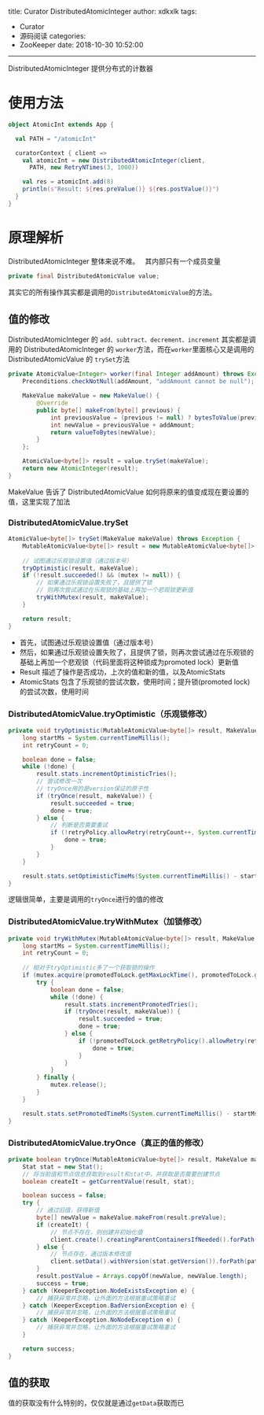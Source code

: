 title: Curator DistributedAtomicInteger
author: xdkxlk
tags:
  - Curator
  - 源码阅读
categories:
  - ZooKeeper
date: 2018-10-30 10:52:00
---
DistributedAtomicInteger 提供分布式的计数器
# 使用方法
```scala
object AtomicInt extends App {

  val PATH = "/atomicInt"

  curatorContext { client =>
    val atomicInt = new DistributedAtomicInteger(client,
      PATH, new RetryNTimes(3, 1000))

    val res = atomicInt.add(8)
    println(s"Result: ${res.preValue()} ${res.postValue()}")
  }
}
```
<!-- more -->

# 原理解析
DistributedAtomicInteger 整体来说不难。  
其内部只有一个成员变量
```java
private final DistributedAtomicValue value;
```
其实它的所有操作其实都是调用的<code>DistributedAtomicValue</code>的方法。  
## 值的修改
DistributedAtomicInteger 的 <code>add、subtract、decrement、increment</code> 其实都是调用的 DistributedAtomicInteger 的 <code>worker</code>方法，而在<code>worker</code>里面核心又是调用的 DistributedAtomicValue 的 <code>trySet</code>方法 
```java
private AtomicValue<Integer> worker(final Integer addAmount) throws Exception {
    Preconditions.checkNotNull(addAmount, "addAmount cannot be null");

    MakeValue makeValue = new MakeValue() {
        @Override
        public byte[] makeFrom(byte[] previous) {
            int previousValue = (previous != null) ? bytesToValue(previous) : 0;
            int newValue = previousValue + addAmount;
            return valueToBytes(newValue);
        }
    };

    AtomicValue<byte[]> result = value.trySet(makeValue);
    return new AtomicInteger(result);
}
```
MakeValue 告诉了 DistributedAtomicValue 如何将原来的值变成现在要设置的值，这里实现了加法
### DistributedAtomicValue.trySet
```java
AtomicValue<byte[]> trySet(MakeValue makeValue) throws Exception {
    MutableAtomicValue<byte[]> result = new MutableAtomicValue<byte[]>(null, null, false);
    
    // 试图通过乐观锁设置值（通过版本号）
    tryOptimistic(result, makeValue);
    if (!result.succeeded() && (mutex != null)) {
    	// 如果通过乐观锁设置失败了，且提供了锁
        // 则再次尝试通过在乐观锁的基础上再加一个悲观锁更新值
        tryWithMutex(result, makeValue);
    }

    return result;
}
```
- 首先，试图通过乐观锁设置值（通过版本号）
- 然后，如果通过乐观锁设置失败了，且提供了锁，则再次尝试通过在乐观锁的基础上再加一个悲观锁（代码里面将这种锁成为promoted lock）更新值
- Result 描述了操作是否成功，上次的值和新的值，以及AtomicStats
- AtomicStats 包含了乐观锁的尝试次数，使用时间；提升锁(promoted lock)的尝试次数，使用时间
### DistributedAtomicValue.tryOptimistic（乐观锁修改）
```java
private void tryOptimistic(MutableAtomicValue<byte[]> result, MakeValue makeValue) throws Exception {
    long startMs = System.currentTimeMillis();
    int retryCount = 0;

    boolean done = false;
    while (!done) {
        result.stats.incrementOptimisticTries();
        // 尝试修改一次
        // tryOnce用的是version保证的原子性
        if (tryOnce(result, makeValue)) {
            result.succeeded = true;
            done = true;
        } else {
        	// 判断是否需要重试
            if (!retryPolicy.allowRetry(retryCount++, System.currentTimeMillis() - startMs, RetryLoop.getDefaultRetrySleeper())) {
                done = true;
            }
        }
    }

    result.stats.setOptimisticTimeMs(System.currentTimeMillis() - startMs);
}
```
逻辑很简单，主要是调用的<code>tryOnce</code>进行的值的修改
### DistributedAtomicValue.tryWithMutex（加锁修改）
```java
private void tryWithMutex(MutableAtomicValue<byte[]> result, MakeValue makeValue) throws Exception {
    long startMs = System.currentTimeMillis();
    int retryCount = 0;
    
    // 相对于tryOptimistic多了一个获取锁的操作
    if (mutex.acquire(promotedToLock.getMaxLockTime(), promotedToLock.getMaxLockTimeUnit())) {
        try {
            boolean done = false;
            while (!done) {
                result.stats.incrementPromotedTries();
                if (tryOnce(result, makeValue)) {
                    result.succeeded = true;
                    done = true;
                } else {
                    if (!promotedToLock.getRetryPolicy().allowRetry(retryCount++, System.currentTimeMillis() - startMs, RetryLoop.getDefaultRetrySleeper())) {
                        done = true;
                    }
                }
            }
        } finally {
            mutex.release();
        }
    }

    result.stats.setPromotedTimeMs(System.currentTimeMillis() - startMs);
}
```
### DistributedAtomicValue.tryOnce（真正的值的修改）
```java
private boolean tryOnce(MutableAtomicValue<byte[]> result, MakeValue makeValue) throws Exception {
    Stat stat = new Stat();
    // 将当前值和节点信息获取到result和stat中，并获取是否需要创建节点
    boolean createIt = getCurrentValue(result, stat);

    boolean success = false;
    try {
        // 通过旧值，获得新值
        byte[] newValue = makeValue.makeFrom(result.preValue);
        if (createIt) {
            // 节点不存在，则创建并初始化值
            client.create().creatingParentContainersIfNeeded().forPath(path, newValue);
        } else {
            // 节点存在，通过版本修改值
            client.setData().withVersion(stat.getVersion()).forPath(path, newValue);
        }
        result.postValue = Arrays.copyOf(newValue, newValue.length);
        success = true;
    } catch (KeeperException.NodeExistsException e) {
        // 捕获异常并忽略，让外面的方法根据重试策略重试
    } catch (KeeperException.BadVersionException e) {
        // 捕获异常并忽略，让外面的方法根据重试策略重试
    } catch (KeeperException.NoNodeException e) {
        // 捕获异常并忽略，让外面的方法根据重试策略重试
    }

    return success;
}
```
## 值的获取
值的获取没有什么特别的，仅仅就是通过<code>getData</code>获取而已